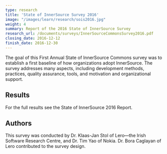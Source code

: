 ```yaml
---
type: research
title: 'State of InnerSource Survey 2016'
image: "/images/learn/research/sois2016.jpg"
weight: 4
summary: Report of the 2016 State of InnerSource Survey
research_url: /documents/surveys/InnerSourceCommonsSurvey2016.pdf
closing_date: 2016-12-12
finish_date: 2016-12-30
---
```


The goal of this First Annual State of InnerSource Commons survey was to establish a first baseline of how organizations adopt InnerSource. The survey addresses many aspects, including development methods, practices, quality assurance, tools, and motivation and organizational support.

## Results
For the full results see the State of InnerSource 2016 Report.

## Authors

This survey was conducted by Dr. Klaas-Jan Stol of Lero—the Irish Software Research Centre, and Dr. Tim Yao of Nokia. Dr. Bora Caglayan of Lero contributed to the survey design.

